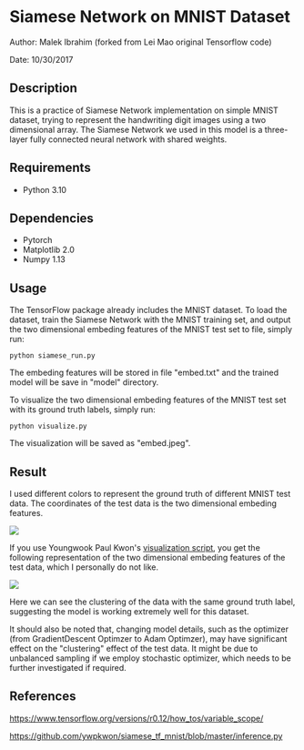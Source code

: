 # Siamese Network on MNIST Dataset

Author: Malek Ibrahim (forked from Lei Mao original Tensorflow code)

Date: 10/30/2017

## Description

This is a practice of Siamese Network implementation on simple MNIST dataset, trying to represent the handwriting digit images using a two dimensional array. The Siamese Network we used in this model is a three-layer fully connected neural network with shared weights.

## Requirements

* Python 3.10

## Dependencies

* Pytorch
* Matplotlib 2.0
* Numpy 1.13

## Usage

The TensorFlow package already includes the MNIST dataset. To load the dataset, train the Siamese Network with the MNIST training set, and output the two dimensional embeding features of the MNIST test set to file, simply run:

```shell
python siamese_run.py
```
The embeding features will be stored in file "embed.txt" and the trained model will be save in "model" directory.


To visualize the two dimensional embeding features of the MNIST test set with its ground truth labels, simply run:
```shell
python visualize.py
```
The visualization will be saved as "embed.jpeg".

## Result

I used different colors to represent the ground truth of different MNIST test data. The coordinates of the test data is the two dimensional embeding features.

![](embed.jpeg)

If you use Youngwook Paul Kwon's [visualization script](https://github.com/ywpkwon/siamese_tf_mnist/blob/master/visualize.py), you get the following representation of the two dimensional embeding features of the test data, which I personally do not like.

![](embed_preview.jpeg)

Here we can see the clustering of the data with the same ground truth label, suggesting the model is working extremely well for this dataset. 

It should also be noted that, changing model details, such as the optimizer (from GradientDescent Optimzer to Adam Optimzer), may have significant effect on the "clustering" effect of the test data. It might be due to unbalanced sampling if we employ stochastic optimizer, which needs to be further investigated if required.

## References

https://www.tensorflow.org/versions/r0.12/how_tos/variable_scope/

https://github.com/ywpkwon/siamese_tf_mnist/blob/master/inference.py
